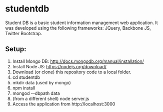 # studentdb

Student DB is a basic student information management web application. It was developed using the following frameworks:
JQuery, Backbone JS, Twitter Bootstrap.

Setup:
--------------------------------------------------
1.  Install Mongo DB: http://docs.mongodb.org/manual/installation/
2.  Install Node JS: https://nodejs.org/download/
3.  Download (or clone) this repository code to a local folder.
4.  cd studentdb
5.  mkdir data (used by mongo)
6.  npm install
7.  mongod --dbpath data
8.  (from a different shell) node server.js
9. Access the application from http://localhost:3000

